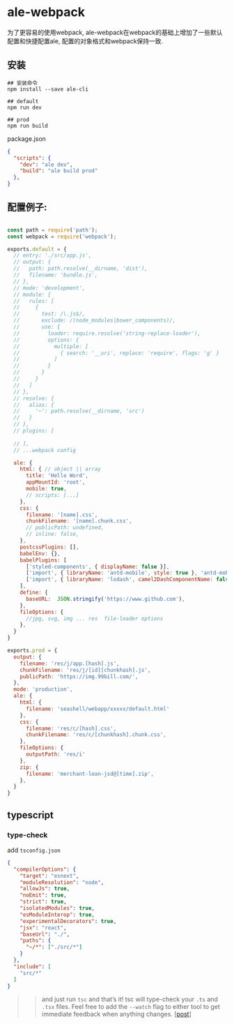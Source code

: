 # ale-webpack

为了更容易的使用webpack, ale-webpack在webpack的基础上增加了一些默认配置和快捷配置ale, 配置的对象格式和webpack保持一致.

## 安装

```
## 安装命令
npm install --save ale-cli

## default
npm run dev

## prod
npm run build

```
package.json

```json
{
  "scripts": {
    "dev": "ale dev",
    "build": "ale build prod"
  },
}
```

## 配置例子:

```javascript

const path = require('path');
const webpack = require('webpack');

exports.default = {
  // entry: './src/app.js',
  // output: {
  //   path: path.resolve(__dirname, 'dist'),
  //   filename: 'bundle.js',
  // },
  // mode: 'development',
  // module: {
  //   rules: [
  //     {
  //       test: /\.js$/,
  //       exclude: /(node_modules|bower_components)/,
  //       use: {
  //         loader: require.resolve('string-replace-loader'),
  //         options: {
  //           multiple: [
  //             { search: '__uri', replace: 'require', flags: 'g' }
  //           ]
  //         }
  //       }
  //     }
  //   ]
  // },
  // resolve: {
  //   alias: {
  //     '~': path.resolve(__dirname, 'src')
  //   }
  // },
  // plugins: [
    
  // ],
  // ...webpack config

  ale: {
    html: { // object || array 
      title: 'Hello Word',
      appMountId: 'root',
      mobile: true,
      // scripts: [...]
    },
    css: {
      filename: '[name].css',
      chunkFilename: '[name].chunk.css',
      // publicPath: undefined,
      // inline: false,
    },
    postcssPlugins: [],
    babelEnv: {},
    babelPlugins: [
      ['styled-components', { displayName: false }],
      ['import', { libraryName: 'antd-mobile', style: true }, 'antd-mobile'],
      ['import', { libraryName: 'lodash', camel2DashComponentName: false, libraryDirectory: '' }, 'lodash']
    ],
    define: {
      baseURL:  JSON.stringify('https://www.github.com'),
    },
    fileOptions: {
      //jpg, svg, img ... res  file-loader options
    },
  }
}

exports.prod = {
  output: {
    filename: 'res/j/app.[hash].js',
    chunkFilename: 'res/j/[id][chunkhash].js',
    publicPath: 'https://img.99bill.com/',
  },
  mode: 'production',
  ale: {
    html: {
      filename: 'seashell/webapp/xxxxx/default.html'
    },
    css: {
      filename: 'res/c/[hash].css',
      chunkFilename: 'res/c/[chunkhash].chunk.css',
    },
    fileOptions: {
      outputPath: 'res/i'
    },
    zip: {
      filename: 'merchant-loan-jsd@[time].zip',
    },
  }
}

```


## typescript

### type-check

add `tsconfig.json`

```json
{
  "compilerOptions": {
    "target": "esnext",
    "moduleResolution": "node",
    "allowJs": true,
    "noEmit": true,
    "strict": true,
    "isolatedModules": true,
    "esModuleInterop": true,
    "experimentalDecorators": true,
    "jsx": "react",
    "baseUrl": "./",
    "paths": {
      "~/*": ["./src/*"]
    }
  },
  "include": [
    "src/*"
  ]
}
```

>> and just run `tsc` and that’s it! tsc will type-check your `.ts` and `.tsx` files.
>> Feel free to add the `--watch` flag to either tool to get immediate feedback when anything changes.  [[post](https://devblogs.microsoft.com/typescript/typescript-and-babel-7/)]
